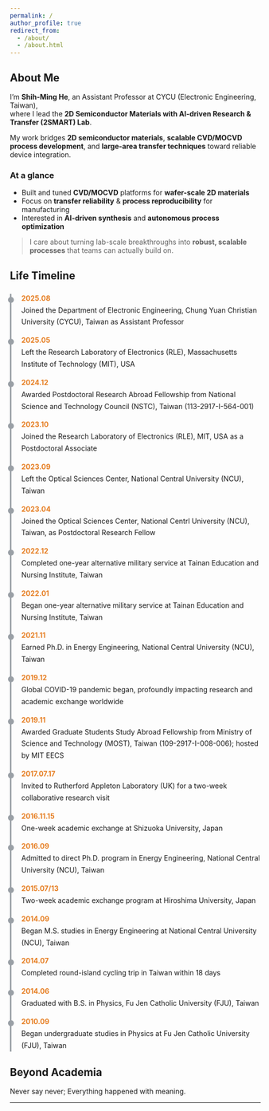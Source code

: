```yaml
---
permalink: /
author_profile: true
redirect_from: 
  - /about/
  - /about.html
---
```


## About Me
I’m **Shih-Ming He**, an Assistant Professor at CYCU (Electronic Engineering, Taiwan),  
where I lead the **2D Semiconductor Materials with AI-driven Research & Transfer (2SMART) Lab**.


My work bridges **2D semiconductor materials**, **scalable CVD/MOCVD process development**, and **large-area transfer techniques** toward reliable device integration.

### At a glance
- Built and tuned **CVD/MOCVD** platforms for **wafer-scale 2D materials**
- Focus on **transfer reliability** & **process reproducibility** for manufacturing
- Interested in **AI-driven synthesis** and **autonomous process optimization**

> I care about turning lab-scale breakthroughs into **robust, scalable processes** that teams can actually build on.

## Life Timeline
<div class="timeline">
  <div class="tl-item">
    <div class="tl-date">2025.08</div>
    <div class="tl-content">Joined the Department of Electronic Engineering, Chung Yuan Christian University (CYCU), Taiwan as Assistant Professor</div>
  </div>

  <div class="tl-item">
    <div class="tl-date">2025.05</div>
    <div class="tl-content">Left the Research Laboratory of Electronics (RLE), Massachusetts Institute of Technology (MIT), USA</div>
  </div>

  <div class="tl-item">
    <div class="tl-date">2024.12</div>
    <div class="tl-content">Awarded Postdoctoral Research Abroad Fellowship from National Science and Technology Council (NSTC), Taiwan (113-2917-I-564-001)</div>
  </div>

  <div class="tl-item">
    <div class="tl-date">2023.10</div>
    <div class="tl-content">Joined the Research Laboratory of Electronics (RLE), MIT, USA as a Postdoctoral Associate</div>
  </div>

  <div class="tl-item">
    <div class="tl-date">2023.09</div>
    <div class="tl-content">Left the Optical Sciences Center, National Central University (NCU), Taiwan</div>
  </div>

  <div class="tl-item">
    <div class="tl-date">2023.04</div>
    <div class="tl-content">Joined the Optical Sciences Center, National Centrl University (NCU), Taiwan, as Postdoctoral Research Fellow</div>
  </div>

  <div class="tl-item">
    <div class="tl-date">2022.12</div>
    <div class="tl-content">Completed one-year alternative military service at Tainan Education and Nursing Institute, Taiwan</div>
  </div>

  <div class="tl-item">
    <div class="tl-date">2022.01</div>
    <div class="tl-content">Began one-year alternative military service at Tainan Education and Nursing Institute, Taiwan</div>
  </div>
  
  <div class="tl-item">
    <div class="tl-date">2021.11</div>
    <div class="tl-content">Earned Ph.D. in Energy Engineering, National Central University (NCU), Taiwan</div>
  </div>

  <div class="tl-item">
    <div class="tl-date">2019.12</div>
    <div class="tl-content">Global COVID-19 pandemic began, profoundly impacting research and academic exchange worldwide</div>
  </div>

  <div class="tl-item">
    <div class="tl-date">2019.11</div>
    <div class="tl-content">Awarded Graduate Students Study Abroad Fellowship from Ministry of Science and Technology (MOST), Taiwan (109-2917-I-008-006); hosted by MIT EECS</div>
  </div>

  <div class="tl-item">
    <div class="tl-date">2017.07.17</div>
    <div class="tl-content">Invited to Rutherford Appleton Laboratory (UK) for a two-week collaborative research visit</div>
  </div>

  <div class="tl-item">
    <div class="tl-date">2016.11.15</div>
    <div class="tl-content">One-week academic exchange at Shizuoka University, Japan</div>
  </div>

  <div class="tl-item">
    <div class="tl-date">2016.09</div>
    <div class="tl-content">Admitted to direct Ph.D. program in Energy Engineering, National Central University (NCU), Taiwan</div>
  </div>

  <div class="tl-item">
    <div class="tl-date">2015.07/13</div>
    <div class="tl-content">Two-week academic exchange program at Hiroshima University, Japan </div>
  </div>

  <div class="tl-item">
    <div class="tl-date">2014.09</div>
    <div class="tl-content">Began M.S. studies in Energy Engineering at National Central University (NCU), Taiwan</div>
  </div>

  <div class="tl-item">
    <div class="tl-date">2014.07</div>
    <div class="tl-content">Completed round-island cycling trip in Taiwan within 18 days</div>
  </div>

   <div class="tl-item">
    <div class="tl-date">2014.06</div>
    <div class="tl-content">Graduated with B.S. in Physics, Fu Jen Catholic University (FJU), Taiwan</div>
  </div>
  
   <div class="tl-item">
    <div class="tl-date">2010.09</div>
    <div class="tl-content">Began undergraduate studies in Physics at Fu Jen Catholic University (FJU), Taiwan </div>
  </div>
  
</div>

<!-- Inline style (最快看到效果)。若你要做成全站樣式，請看下方做法 B。 -->
<style>
.timeline { border-left: 3px solid #9aa0a6; margin: 24px 0; padding-left: 20px; }
.tl-item { margin: 16px 0; position: relative; }
.tl-item::before {
  content: ""; width: 12px; height: 12px; background: #9aa0a6; border-radius: 50%;
  position: absolute; left: -27px; top: 6px;
}
.tl-date { font-weight: 700; color: #e67e22; margin-bottom: 4px; }
.tl-content { line-height: 1.7; }
</style>

## Beyond Academia
Never say never; Everything happened with meaning.

---
